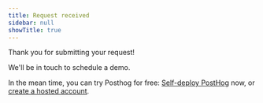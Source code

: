 ```yaml
---
title: Request received
sidebar: null
showTitle: true
---
```


Thank you for submitting your request!

We'll be in touch to schedule a demo.

In the mean time, you can try Posthog for free: [Self-deploy PostHog](/docs/deployment) now, or [create a hosted account](https://app.posthog.com/signup).
